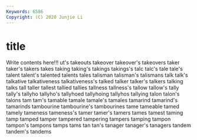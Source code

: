 ```yaml
---
Keywords: 6586
Copyright: (C) 2020 Junjie Li
---
```


# title

Write contents here!!!
ut's 
takeouts 
takeover 
takeover's 
takeovers 
taker 
taker's
takers 
takes 
taking 
taking's 
takings 
takings's 
talc 
talc's 
tale 
tale's
talent 
talent's 
talented 
talents 
tales 
talisman 
talisman's 
talismans 
talk 
talk's
talkative 
talkativeness 
talkativeness's 
talked 
talker 
talker's 
talkers 
talking 
talks 
tall
taller 
tallest 
tallied 
tallies 
tallness 
tallness's 
tallow 
tallow's 
tally 
tally's
tallyho 
tallyho's 
tallyhoed 
tallyhoing 
tallyhos 
tallying 
talon 
talon's 
talons 
tam
tam's 
tamable 
tamale 
tamale's 
tamales 
tamarind 
tamarind's 
tamarinds 
tambourine 
tambourine's
tambourines 
tame 
tameable 
tamed 
tamely 
tameness 
tameness's 
tamer 
tamer's 
tamers
tames 
tamest 
taming 
tamp 
tamped 
tamper 
tampered 
tampering 
tampers 
tamping
tampon 
tampon's 
tampons 
tamps 
tams 
tan 
tan's 
tanager 
tanager's 
tanagers
tandem 
tandem's 
tandems 
